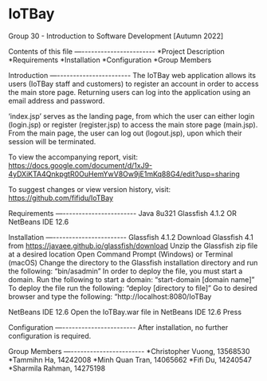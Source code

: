 # IoTBay
Group 30 - Introduction to Software Development [Autumn 2022]

Contents of this file
—-----------------------
*Project Description
*Requirements
*Installation
*Configuration
*Group Members

Introduction
—-----------------------
The IoTBay web application allows its users (IoTBay staff and customers) to register an account in order to access the main store page. Returning users can log into the application using an email address and password.

‘index.jsp’ serves as the landing page, from which the user can either login (login.jsp) or register (register.jsp) to access the main store page (main.jsp). From the main page, the user can log out (logout.jsp), upon which their session will be terminated.

To view the accompanying report, visit: https://docs.google.com/document/d/1xJ9-4yDXiKTA4QnkpgtR0OuHemYwV8Ow9jE1mKq88G4/edit?usp=sharing

To suggest changes or view version history, visit: https://github.com/fifidu/IoTBay

Requirements
—-----------------------
Java 8u321
Glassfish 4.1.2 OR NetBeans IDE 12.6

Installation
—-----------------------
Glassfish 4.1.2
Download Glassfish 4.1 from https://javaee.github.io/glassfish/download
Unzip the Glassfish zip file at a desired location
Open Command Prompt (Windows) or Terminal (macOS) 
Change the directory to the Glassfish installation directory and run the following: “bin/asadmin”
In order to deploy the file, you must start a domain. Run the following to start a domain: “start-domain [domain name]”
To deploy the file run the following: “deploy [directory to file]”
Go to desired browser and type the following: “http://localhost:8080/IoTBay

NetBeans IDE 12.6
Open the IoTBay.war file in NetBeans IDE 12.6
Press


Configuration
—-----------------------
After installation, no further configuration is required.

Group Members
—-----------------------
*Christopher Vuong, 13568530
*Tammihn Ha, 14242008
*Minh Quan Tran, 14065662
*Fifi Du, 14240547
*Sharmila Rahman, 14275198
